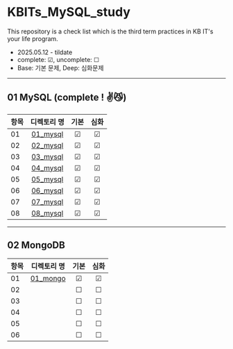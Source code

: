 # KBITs_MySQL_study
This repository is a check list which is the third term practices in KB IT's your life program.
- 2025.05.12 - tildate
- complete: ☑, uncomplete: ☐
- Base: 기본 문제, Deep: 심화문제

---

## 01 MySQL (complete ! ✌😼)
| 항목 | 디렉토리 명 | 기본 | 심화 | 
|------|:----:|:----:|:----:|
| 01 | [01_mysql](https://github.com/yoon2fy/KBITs_MySQL_study/blob/main/01%20mySQL/01_mysql) | ☑ | ☑ |
| 02 | [02_mysql](https://github.com/yoon2fy/KBITs_MySQL_study/tree/main/01%20mySQL/02_mysql) | ☑ | ☑ |
| 03 | [03_mysql](https://github.com/yoon2fy/KBITs_MySQL_study/tree/main/01%20mySQL/03_mySQL) | ☑ | ☑ |
| 04 | [04_mysql](https://github.com/yoon2fy/KBITs_MySQL_study/tree/main/01%20mySQL/04_mysql) | ☑ | ☑ |
| 05 | [05_mysql](https://github.com/yoon2fy/KBITs_MySQL_study/tree/main/01%20mySQL/05_mysql) | ☑ | ☑ |
| 06 | [06_mysql](https://github.com/yoon2fy/KBITs_MySQL_study/tree/main/01%20mySQL/06_mysql) | ☑ | ☑ |
| 07 | [07_mysql](https://github.com/yoon2fy/KBITs_MySQL_study/tree/main/01%20mySQL/07_mysql) | ☑ | ☑ |
| 08 | [08_mysql](https://github.com/yoon2fy/KBITs_MySQL_study/tree/main/01%20mySQL/08_mysql) | ☑ | ☑ |

---

## 02 MongoDB

| 항목 | 디렉토리 명 | 기본 | 심화 | 
|------|:----:|:----:|:----:|
| 01 | [01_mongo](https://github.com/yoon2fy/KBITs_MySQL_study/tree/main/02%20MongoDB/01_mongo) | ☑ | ☑ |
| 02 |  | ☐ | ☐ |
| 03 |  | ☐ | ☐ |
| 04 |  | ☐ | ☐ |
| 05 |  | ☐ | ☐ |
| 06 |  | ☐ | ☐ |
